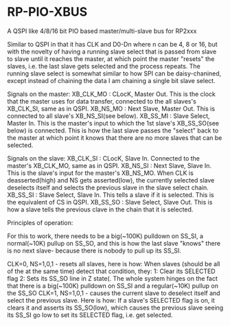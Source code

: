 # RP-PIO-XBUS
A QSPI like 4/8/16 bit PIO based master/multi-slave bus for RP2xxx

Similar to QSPI in that it has CLK and D0-Dn where n can be 4, 8 or 16, but with the novelty of having a running slave select that is passed from slave to slave until it reaches the master, at which point the master "resets" the slaves, i.e. the last slave gets selected and the process repeats. The running slave select is somewhat similar to how SPI can be daisy-chanined, except instead of chaining the data I am chaining a single bit slave select.

Signals on the master:
XB_CLK_MO : CLocK, Master Out. This is the clock that the master uses for data transfer, connected to the all slaves's XB_CLK_SI, same as in QSPI.
XB_NS_MO : Next Slave, Master Out. This is connected to all slave's XB_NS_SI(see below).
XB_SS_MI : Slave Select, Master In. This is the master's input to which the 1st slave's XB_SS_SO(see below) is connected. This is how the last slave passes the "select" back to the master at which point it knows that there are no more slaves that can be selected.

Signals on the slave:
XB_CLK_SI : CLocK, Slave In. Connected to the master's XB_CLK_MO, same as in QSPI.
XB_NS_SI : Next Slave, Slave In. This is the slave's input for the master's XB_NS_MO. When CLK is deasserted(high) and NS gets asserted(low), the currently selected slave deselects itself and selects the previous slave in the slave select chain.
XB_SS_SI : Slave Select, Slave In. This tells a slave if it is selected. This is the equivalent of CS in QSPI.
XB_SS_SO : Slave Select, Slave Out. This is how a slave tells the previous clave in the chain that it is selected.

Principles of operation:

For this to work, there needs to be a big(~100K) pulldown on SS_SI, a normal(~10K) pullup on SS_SO, and this is how the last slave "knows" there is no next slave- because there is nobody to pull up its SS_SI.

CLK=0, NS=1,0,1 - resets all slaves, here is how:
                    When slaves (should be all of the at the same time) detect that condition, they:
                      1: Clear its SELECTED flag
                      2: Sets its SS_SO line in Z state(.
                    The whole system hinges on the fact that there is a big(~100K) pulldown on SS_SI and a regular(~10K) pullup on the SS_SO
CLK=1, NS=1,0,1 - causes the current slave to deselect itself and select the previous slave. Here is how:
                    If a slave's SELECTED flag is on, it clears it and asserts its SS_SO(low), which causes the previous slave seeing its SS_SI go low to set its SELECTED flag, i.e. get selected.
                    

